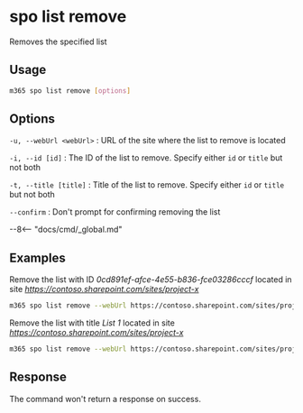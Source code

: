 # spo list remove

Removes the specified list

## Usage

```sh
m365 spo list remove [options]
```

## Options

`-u, --webUrl <webUrl>`
: URL of the site where the list to remove is located

`-i, --id [id]`
: The ID of the list to remove. Specify either `id` or `title` but not both

`-t, --title [title]`
: Title of the list to remove. Specify either `id` or `title` but not both

`--confirm`
: Don't prompt for confirming removing the list

--8<-- "docs/cmd/_global.md"

## Examples

Remove the list with ID _0cd891ef-afce-4e55-b836-fce03286cccf_ located in site _https://contoso.sharepoint.com/sites/project-x_

```sh
m365 spo list remove --webUrl https://contoso.sharepoint.com/sites/project-x --id 0cd891ef-afce-4e55-b836-fce03286cccf
```

Remove the list with title _List 1_ located in site _https://contoso.sharepoint.com/sites/project-x_

```sh
m365 spo list remove --webUrl https://contoso.sharepoint.com/sites/project-x --title 'List 1'
```

## Response

The command won't return a response on success.
